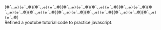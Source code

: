 (❁´◡`❁)(❁´◡`❁)(❁´◡`❁)(❁´◡`❁)(❁´◡`❁)(❁´◡`❁)(❁´◡`❁)(❁´◡`❁)(❁´◡`❁)(❁´◡`❁)(❁´◡`❁)(❁´◡`❁)(❁´◡`❁)(❁´◡`❁)(❁´◡`❁)(❁´◡`❁)(❁´◡`❁)(❁´◡`❁)(❁´◡`❁)(❁´◡`❁)(❁´◡`❁)(❁´◡`❁)          
Refined a youtube tutorial code to practice javascript.
